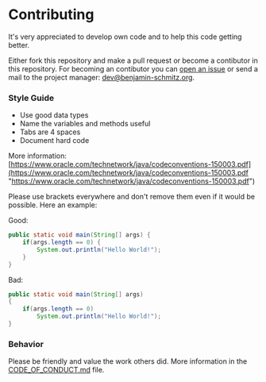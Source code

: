 # Contributing
It's very appreciated to develop own code and to help this code getting better.

Either fork this repository and make a pull request or become a contibutor in this repository. For becoming an contibutor you can [open an issue](https://github.com/bensofficial/StatusInformation/issues/new?assignees=bensofficial&labels=contributor+promotion&template=contributor_promotion.yml&title=%5BCONTRIBUTOR+PROMOTION%5D) or send a mail to the project manager: dev@benjamin-schmitz.org.
### Style Guide
- Use good data types
- Name the variables and methods useful
- Tabs are 4 spaces
- Document hard code

More information: [https://www.oracle.com/technetwork/java/codeconventions-150003.pdf](https://www.oracle.com/technetwork/java/codeconventions-150003.pdf "https://www.oracle.com/technetwork/java/codeconventions-150003.pdf")

Please use brackets everywhere and don't remove them even if it would be possible. Here an example:

Good:

```java
public static void main(String[] args) {
    if(args.length == 0) {
        System.out.println("Hello World!");
    }
}
```

Bad:

```java
public static void main(String[] args)
{
    if(args.length == 0)
        System.out.println("Hello World!");
}
```
### Behavior
Please be friendly and value the work others did. More information in the [CODE_OF_CONDUCT.md](https://github.com/bensofficial/StatusInformation/blob/main/.github/CODE_OF_CONDUCT.md) file.
